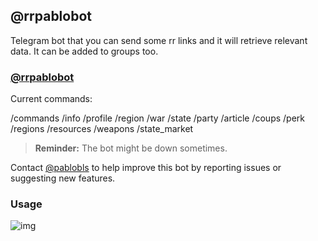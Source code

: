 ## @rrpablobot

Telegram bot that you can send some rr links and it will retrieve
relevant data. It can be added to groups too.

### [@rrpablobot](https://t.me/rrpablobot)

Current commands:

/commands
/info
/profile
/region
/war
/state
/party
/article
/coups
/perk
/regions
/resources
/weapons
/state_market

> **Reminder:** The bot might be down sometimes.

Contact [@pablobls](https://pablobls) to help improve this bot by reporting issues or suggesting new features.

### Usage

![img](assets/rr-scripts/scripts/rrpablobot/example.jpg)

